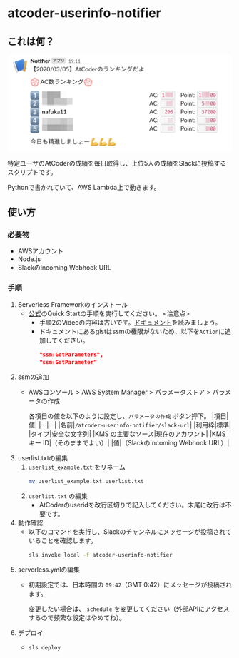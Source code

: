 # atcoder-userinfo-notifier

## これは何？

<img src="https://github.com/nafuka11/atcoder-userinfo-notifier/blob/images/screenshot.png" width="510" alt="screenshot">

特定ユーザのAtCoderの成績を毎日取得し、上位5人の成績をSlackに投稿するスクリプトです。

Pythonで書かれていて、AWS Lambda上で動きます。

## 使い方

### 必要物
- AWSアカウント
- Node.js
- SlackのIncoming Webhook URL

### 手順
1. Serverless Frameworkのインストール
   - [公式](https://github.com/serverless/serverless)のQuick Startの手順を実行してください。
     <注意点>
     - 手順2のVideoの内容は古いです。[ドキュメント](https://github.com/serverless/serverless/blob/master/docs/providers/aws/guide/credentials.md)を読みましょう。
     - ドキュメントにあるgistはssmの権限がないため、以下を`Action`に追加してください。
       ```json
       "ssm:GetParameters",
       "ssm:GetParameter"
       ```
2. ssmの追加
   - AWSコンソール > AWS System Manager > パラメータストア > パラメータの作成

     各項目の値を以下のように設定し、`パラメータの作成` ボタン押下。
     |項目|値|
     |--|--|
     |名前|`/atcoder-userinfo-notifier/slack-url`|
     |利用枠|標準|
     |タイプ|安全な文字列|
     |KMS の主要なソース|現在のアカウント|
     |KMS キー ID|（そのままでよい）|
     |値|（SlackのIncoming Webhook URL）|
3. userlist.txtの編集
   1. `userlist_example.txt` をリネーム
      ```bash
      mv userlist_example.txt userlist.txt
      ```
   2. `userlist.txt` の編集
      - AtCoderのuseridを改行区切りで記入してください。末尾に改行は不要です。
4. 動作確認
   - 以下のコマンドを実行し、Slackのチャンネルにメッセージが投稿されていることを確認します。
     ```bash
     sls invoke local -f atcoder-userinfo-notifier
     ```
5. serverless.ymlの編集
   - 初期設定では、日本時間の `09:42`（GMT 0:42）にメッセージが投稿されます。

     変更したい場合は、 `schedule` を変更してください（外部APIにアクセスするので頻繁な設定はやめてね）。
6. デプロイ
   -  ```bash
      sls deploy
      ```
